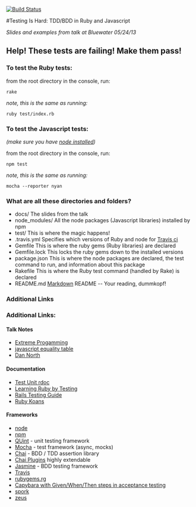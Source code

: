 [![Build Status](https://travis-ci.org/josankapo/TestingIsHard.png)](https://travis-ci.org/josankapo/TestingIsHard)

#Testing Is Hard: TDD/BDD in Ruby and Javascript

*Slides and examples from talk at Bluewater 05/24/13*

## Help! These tests are failing! Make them pass!

### To test the Ruby tests:

from the root directory in the console, run:

    rake

*note, this is the same as running:*

    ruby test/index.rb

### To test the Javascript tests:
*(make sure you have [node installed](http://nodejs.org/))*

from the root directory in the console, run:

    npm test

*note, this is the same as running:*

    mocha --reporter nyan

### What are all these directories and folders?

  * docs/ The slides from the talk
  * node_modules/ All the node packages (Javascript libraries) installed by npm
  * test/ This is where the magic happens!
  * .travis.yml Specifies which versions of Ruby and node for [Travis ci](https://travis-ci.org/josankapo/TestingIsHard)
  * Gemfile This is where the ruby gems (Ruby libraries) are declared
  * Gemfile.lock This locks the ruby gems down to the installed versions
  * package.json This is where the node packages are declared, the test command to run, and information about this package
  * Rakefile This is where the Ruby test command (handled by Rake) is declared
  * README.md [Markdown](http://daringfireball.net/projects/markdown/) README -- Your reading, dummkopf!

### Additional Links

 ### Additional Links:

#### Talk Notes
  * [Extreme Progamming](http://www.extremeprogramming.org/rules/unittests.html)
  * [javascript equality table](https://github.com/dorey/JavaScript-Equality-Table)
  * [Dan North](http://dannorth.net/introducing-bdd/)

#### Documentation
  * [Test Unit rdoc](http://ruby-doc.org/stdlib-2.0/libdoc/test/unit/rdoc/)
  * [Learning Ruby by Testing](http://www.clarkware.com/blog/2005/03/18/ruby-learning-test-1-are-you-there-world)
  * [Rails Testing Guide](http://guides.rubyonrails.org/)
  * [Ruby Koans]()

#### Frameworks
  * [node](http://nodejs.org/)
  * [npm](https://npmjs.org/)
  * [QUint](http://qunitjs.com/) - unit testing framework
  * [Mocha](http://visionmedia.github.io/mocha/) - test framework (async, mocks)
  * [Chai](http://chaijs.com/) - BDD / TDD assertion library
  * [Chai Plugins](http://chaijs.com/plugins) highly extendable
  * [Jasmine](http://pivotal.github.io/jasmine/) - BDD testing framework
  * [Travis](Travis-ci.org)
  * [rubygems.rg](http://rubygems.org/gems/)
  * [Capybara with Given/When/Then steps in acceptance testing](http://railsware.com/blog/2012/01/08/capybara-with-givenwhenthen-steps-in-acceptance-testing/)
  * [spork](https://github.com/sporkrb/spork-rails)
  * [zeus](https://github.com/burke/zeus)


